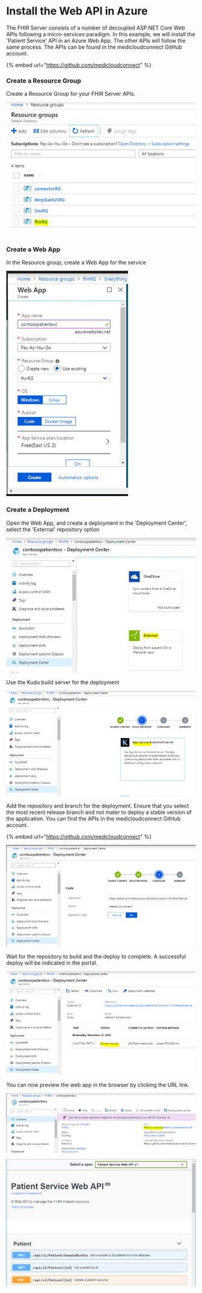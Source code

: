 # Install the Web API in Azure

The FHIR Server consists of a number of decoupled ASP.NET Core Web APIs following a micro-services paradigm. In this example, we will install the 'Patient Service' API in an Azure Web App. The other APIs will follow the same process. The APIs can be found in the medicloudconnect GitHub account.

{% embed url="https://github.com/medicloudconnect" %}

### Create a Resource Group

Create a Resource Group for your FHIR Server APIs.

![](../.gitbook/assets/fhirrg.PNG)

### Create a Web App

In the Resource group, create a Web App for the service

![](../.gitbook/assets/webapp_create.PNG)

### Create a Deployment

Open the Web App, and create a deployment in the 'Deployment Center', select the 'External' repository option

![](../.gitbook/assets/deployment_centre1.PNG)

Use the Kudu build server for the deployment

![](../.gitbook/assets/kudu.PNG)

Add the repository and branch for the deployment. Ensure that you select the most recent release branch and not mater to deploy a stable version of the application. You can  find the APIs in the medicloudconnect GitHub account.

{% embed url="https://github.com/medicloudconnect" %}

![](../.gitbook/assets/public_gitrepo.PNG)

  
Wait for the repository to build and the deploy to complete. A successful deploy will be indicated in the portal.

![](../.gitbook/assets/deploy_success.PNG)

You can now preview the web app in the browser by clicking the URL link.

![](../.gitbook/assets/web_app_preview.PNG)

  


![](../.gitbook/assets/web_app_preview2.PNG)

##   




